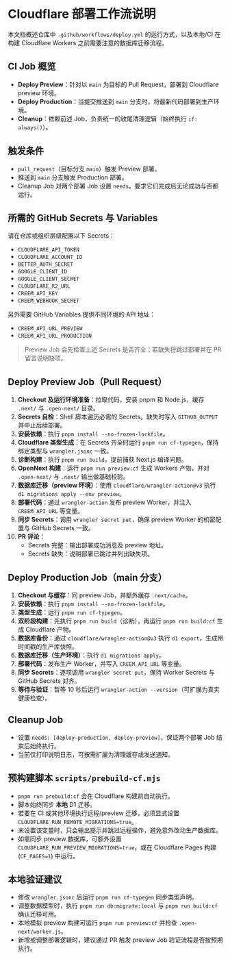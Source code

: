 ﻿# Cloudflare 部署工作流说明

本文档概述仓库中 `.github/workflows/deploy.yml` 的运行方式，以及本地/CI 在构建 Cloudflare Workers 之前需要注意的数据库迁移流程。

## CI Job 概览
- **Deploy Preview**：针对以 `main` 为目标的 Pull Request，部署到 Cloudflare preview 环境。
- **Deploy Production**：当提交推送到 `main` 分支时，将最新代码部署到生产环境。
- **Cleanup**：依赖前述 Job，负责统一的收尾清理逻辑（始终执行 `if: always()`）。

## 触发条件
- `pull_request`（目标分支 `main`）触发 Preview 部署。
- 推送到 `main` 分支触发 Production 部署。
- Cleanup Job 对两个部署 Job 设置 `needs`，要求它们完成后无论成功与否都运行。

## 所需的 GitHub Secrets 与 Variables
请在仓库或组织层级配置以下 Secrets：
- `CLOUDFLARE_API_TOKEN`
- `CLOUDFLARE_ACCOUNT_ID`
- `BETTER_AUTH_SECRET`
- `GOOGLE_CLIENT_ID`
- `GOOGLE_CLIENT_SECRET`
- `CLOUDFLARE_R2_URL`
- `CREEM_API_KEY`
- `CREEM_WEBHOOK_SECRET`

另外需要 GitHub Variables 提供不同环境的 API 地址：
- `CREEM_API_URL_PREVIEW`
- `CREEM_API_URL_PRODUCTION`

> Preview Job 会先检查上述 Secrets 是否齐全；若缺失将跳过部署并在 PR 留言说明缺项。

## Deploy Preview Job（Pull Request）
1. **Checkout 及运行环境准备**：拉取代码，安装 pnpm 和 Node.js，缓存 `.next/` 与 `.open-next/` 目录。
2. **Secrets 自检**：Shell 脚本遍历必需的 Secrets。缺失时写入 `GITHUB_OUTPUT` 并中止后续部署。
3. **安装依赖**：执行 `pnpm install --no-frozen-lockfile`。
4. **Cloudflare 类型生成**：在 Secrets 齐全时运行 `pnpm run cf-typegen`，保持绑定类型与 `wrangler.jsonc` 一致。
5. **诊断构建**：执行 `pnpm run build`，提前捕获 Next.js 编译问题。
6. **OpenNext 构建**：运行 `pnpm run preview:cf` 生成 Workers 产物，并对 `.open-next/` 与 `.next/` 输出做基础校验。
7. **数据库迁移（preview 环境）**：使用 `cloudflare/wrangler-action@v3` 执行 `d1 migrations apply --env preview`。
8. **部署代码**：通过 `wrangler-action` 发布 preview Worker，并注入 `CREEM_API_URL` 等变量。
9. **同步 Secrets**：调用 `wrangler secret put`，确保 preview Worker 的机密配置与 GitHub Secrets 一致。
10. **PR 评论**：
    - Secrets 完整：输出部署成功消息及 preview 地址。
    - Secrets 缺失：说明部署已跳过并列出缺失项。

## Deploy Production Job（main 分支）
1. **Checkout 与缓存**：同 preview Job，并额外缓存 `.next/cache`。
2. **安装依赖**：执行 `pnpm install --no-frozen-lockfile`。
3. **类型生成**：运行 `pnpm run cf-typegen`。
4. **双阶段构建**：先执行 `pnpm run build`（诊断），再运行 `pnpm run build:cf` 生成 Cloudflare 产物。
5. **数据库备份**：通过 `cloudflare/wrangler-action@v3` 执行 `d1 export`，生成带时间戳的生产库快照。
6. **数据库迁移（生产环境）**：执行 `d1 migrations apply`。
7. **部署代码**：发布生产 Worker，并写入 `CREEM_API_URL` 等变量。
8. **同步 Secrets**：逐项调用 `wrangler secret put`，保持 Worker Secrets 与 GitHub Secrets 对齐。
9. **等待与验证**：暂等 10 秒后运行 `wrangler-action --version`（可扩展为真实健康检查）。

## Cleanup Job
- 设置 `needs: [deploy-production, deploy-preview]`，保证两个部署 Job 结束后始终执行。
- 当前仅打印说明日志，可按需扩展为清理缓存或发送通知。

## 预构建脚本 `scripts/prebuild-cf.mjs`
- `pnpm run prebuild:cf` 会在 Cloudflare 构建前自动执行。
- 脚本始终同步 **本地** D1 迁移。
- 若要在 CI 或其他环境执行远程/preview 迁移，必须显式设置 `CLOUDFLARE_RUN_REMOTE_MIGRATIONS=true`。
- 未设置该变量时，只会输出提示并跳过远程操作，避免意外改动生产数据库。
- 如需同步 preview 数据库，可额外设置 `CLOUDFLARE_RUN_PREVIEW_MIGRATIONS=true`，或在 Cloudflare Pages 构建 (`CF_PAGES=1`) 中运行。

## 本地验证建议
- 修改 `wrangler.jsonc` 后运行 `pnpm run cf-typegen` 同步类型声明。
- 调整数据模型时，执行 `pnpm run db:migrate:local` 与 `pnpm run build:cf` 确认迁移可用。
- 本地模拟 preview 构建可运行 `pnpm run preview:cf` 并检查 `.open-next/worker.js`。
- 新增或调整部署逻辑时，建议通过 PR 触发 preview Job 验证流程是否按预期执行。

